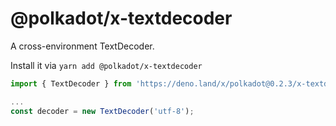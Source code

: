 # @polkadot/x-textdecoder

A cross-environment TextDecoder.

Install it via `yarn add @polkadot/x-textdecoder`

```js
import { TextDecoder } from 'https://deno.land/x/polkadot@0.2.3/x-textdecoder/mod.ts';

...
const decoder = new TextDecoder('utf-8');
```
